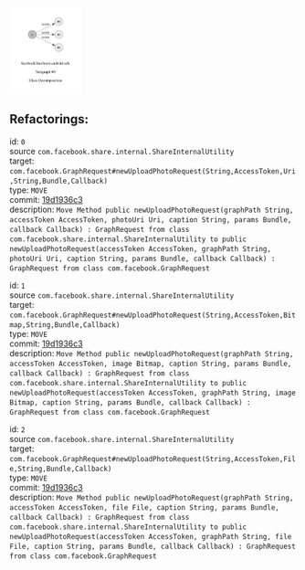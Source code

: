 <img src=subgraph_atomic_0.svg width=25%>

## Refactorings:

id: `0`\
source `com.facebook.share.internal.ShareInternalUtility`\
target: `com.facebook.GraphRequest#newUploadPhotoRequest(String,AccessToken,Uri,String,Bundle,Callback)`\
type: `MOVE`\
commit: [19d1936c3](https://github.com/facebook/facebook-android-sdk/commit/19d1936c3b07d97d88646aeae30de747715e3248)\
description: `Move Method public newUploadPhotoRequest(graphPath String, accessToken AccessToken, photoUri Uri, caption String, params Bundle, callback Callback) : GraphRequest from class com.facebook.share.internal.ShareInternalUtility to public newUploadPhotoRequest(accessToken AccessToken, graphPath String, photoUri Uri, caption String, params Bundle, callback Callback) : GraphRequest from class com.facebook.GraphRequest`

id: `1`\
source `com.facebook.share.internal.ShareInternalUtility`\
target: `com.facebook.GraphRequest#newUploadPhotoRequest(String,AccessToken,Bitmap,String,Bundle,Callback)`\
type: `MOVE`\
commit: [19d1936c3](https://github.com/facebook/facebook-android-sdk/commit/19d1936c3b07d97d88646aeae30de747715e3248)\
description: `Move Method public newUploadPhotoRequest(graphPath String, accessToken AccessToken, image Bitmap, caption String, params Bundle, callback Callback) : GraphRequest from class com.facebook.share.internal.ShareInternalUtility to public newUploadPhotoRequest(accessToken AccessToken, graphPath String, image Bitmap, caption String, params Bundle, callback Callback) : GraphRequest from class com.facebook.GraphRequest`

id: `2`\
source `com.facebook.share.internal.ShareInternalUtility`\
target: `com.facebook.GraphRequest#newUploadPhotoRequest(String,AccessToken,File,String,Bundle,Callback)`\
type: `MOVE`\
commit: [19d1936c3](https://github.com/facebook/facebook-android-sdk/commit/19d1936c3b07d97d88646aeae30de747715e3248)\
description: `Move Method public newUploadPhotoRequest(graphPath String, accessToken AccessToken, file File, caption String, params Bundle, callback Callback) : GraphRequest from class com.facebook.share.internal.ShareInternalUtility to public newUploadPhotoRequest(accessToken AccessToken, graphPath String, file File, caption String, params Bundle, callback Callback) : GraphRequest from class com.facebook.GraphRequest`

